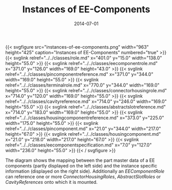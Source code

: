 ﻿---
title: Instances of EE-Components
toc: false
type: specs
layout: diagram
date: "2014-07-01"
draft: false
specification: VEC
version: 1.1.1
documentType: "Recommendation"
elementType: Diagram
classes:
  - Role
  - EEComponentRole
  - PinComponentReference
  - TerminalRole
  - ConnectorHousingRole
  - CavityReference
  - AbstractSlotReference
  - HousingComponentReference
  - PinComponent
  - HousingComponent
  - EEComponentSpecification
menu:
  VEC-1.1.1:    
    parent: instances-of-components
    identifier: instances-of-components/instances-of-ee-components
    weight: 1004007 

# Prev/next pager order (if `docs_section_pager` enabled in `params.toml`)
weight: 1004007
---
{{< svgfigure src="instances-of-ee-components.png" width="963" height="425" caption="Instances of EE-Components" numbered="true" >}}
  {{< svglink relref="../../classes/role.md" x="401.0" y="15.0" width="138.0" height="55.0" >}}
  {{< svglink relref="../../classes/eecomponentrole.md" x="371.0" y="126.0" width="169.0" height="43.0" >}}
  {{< svglink relref="../../classes/pincomponentreference.md" x="371.0" y="344.0" width="169.0" height="55.0" >}}
  {{< svglink relref="../../classes/terminalrole.md" x="770.0" y="344.0" width="169.0" height="55.0" >}}
  {{< svglink relref="../../classes/connectorhousingrole.md" x="714.0" y="120.0" width="169.0" height="55.0" >}}
  {{< svglink relref="../../classes/cavityreference.md" x="714.0" y="246.0" width="169.0" height="55.0" >}}
  {{< svglink relref="../../classes/abstractslotreference.md" x="714.0" y="183.0" width="169.0" height="55.0" >}}
  {{< svglink relref="../../classes/housingcomponentreference.md" x="373.0" y="225.0" width="175.0" height="55.0" >}}
  {{< svglink relref="../../classes/pincomponent.md" x="21.0" y="344.0" width="217.0" height="67.0" >}}
  {{< svglink relref="../../classes/housingcomponent.md" x="21.0" y="218.0" width="217.0" height="67.0" >}}
  {{< svglink relref="../../classes/eecomponentspecification.md" x="7.0" y="127.0" width="236.0" height="55.0" >}}
{{< / svgfigure >}}
<p> The diagram shows the mapping between the part master data of a EE components (partly displayed on the left side)&#160;and the instance specific information (displayed on the right side). Additionally an <i>EEComponentRole</i> can reference one or more <i>ConnectorHousingRoles</i>, <i>AbstractSlotRoles </i>or <i>CavityReferences</i> onto which it is mounted.      </p>